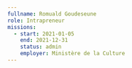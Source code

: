 ```yaml
---
fullname: Romuald Goudeseune
role: Intrapreneur
missions:
  - start: 2021-01-05
    end: 2021-12-31
    status: admin
    employer: Ministère de la Culture
---
```


